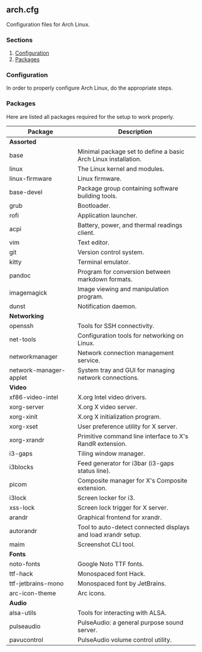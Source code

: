 ## arch.cfg

Configuration files for Arch Linux.

### Sections

1. [Configuration](#configuration)
2. [Packages](#packages)

### Configuration

In order to properly configure Arch Linux, do the appropriate steps.

### Packages

Here are listed all packages required for the setup to work properly.

| Package                  | Description                                                    |
| ------------------------ | -------------------------------------------------------------- |
| **Assorted**             |                                                                |
| base                     | Minimal package set to define a basic Arch Linux installation. |
| linux                    | The Linux kernel and modules.                                  |
| linux-firmware           | Linux firmware.                                                |
| base-devel               | Package group containing software building tools.              |
| grub                     | Bootloader.                                                    |
| rofi                     | Application launcher.                                          |
| acpi                     | Battery, power, and thermal readings client.                   |
| vim                      | Text editor.                                                   |
| git                      | Version control system.                                        |
| kitty                    | Terminal emulator.                                             |
| pandoc                   | Program for conversion between markdown formats.               |
| imagemagick              | Image viewing and manipulation program.                        |
| dunst                    | Notification daemon.                                           |
| **Networking**           |                                                                |
| openssh                  | Tools for SSH connectivity.                                    |
| net-tools                | Configuration tools for networking on Linux.                   |
| networkmanager           | Network connection management service.                         |
| network-manager-applet   | System tray and GUI for managing network connections.          |
| **Video**                |                                                                |
| xf86-video-intel         | X.org Intel video drivers.                                     |
| xorg-server              | X.org X video server.                                          |
| xorg-xinit               | X.org X initialization program.                                |
| xorg-xset                | User preference utility for X server.                          |
| xorg-xrandr              | Primitive command line interface to X's RandR extension.       |
| i3-gaps                  | Tiling window manager.                                         |
| i3blocks                 | Feed generator for i3bar (i3-gaps status line).                |
| picom                    | Composite manager for X's Composite extension.                 |
| i3lock                   | Screen locker for i3.                                          |
| xss-lock                 | Screen lock trigger for X server.                              |
| arandr                   | Graphical frontend for xrandr.                                 |
| autorandr                | Tool to auto-detect connected displays and load xrandr setup.  |
| maim                     | Screenshot CLI tool.                                           |
| **Fonts**                |                                                                |
| noto-fonts               | Google Noto TTF fonts.                                         |
| ttf-hack                 | Monospaced font Hack.                                          |
| ttf-jetbrains-mono       | Monospaced font by JetBrains.                                  |
| arc-icon-theme           | Arc icons.                                                     |
| **Audio**                |                                                                |
| alsa-utils               | Tools for interacting with ALSA.                               |
| pulseaudio               | PulseAudio: a general purpose sound server.                    |
| pavucontrol              | PulseAudio volume control utility.                             |
